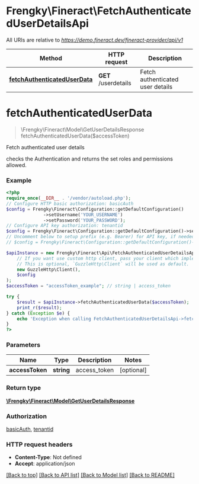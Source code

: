 # Frengky\Fineract\FetchAuthenticatedUserDetailsApi

All URIs are relative to *https://demo.fineract.dev/fineract-provider/api/v1*

Method | HTTP request | Description
------------- | ------------- | -------------
[**fetchAuthenticatedUserData**](FetchAuthenticatedUserDetailsApi.md#fetchauthenticateduserdata) | **GET** /userdetails | Fetch authenticated user details

# **fetchAuthenticatedUserData**
> \Frengky\Fineract\Model\GetUserDetailsResponse fetchAuthenticatedUserData($accessToken)

Fetch authenticated user details

checks the Authentication and returns the set roles and permissions allowed.

### Example
```php
<?php
require_once(__DIR__ . '/vendor/autoload.php');
// Configure HTTP basic authorization: basicAuth
$config = Frengky\Fineract\Configuration::getDefaultConfiguration()
              ->setUsername('YOUR_USERNAME')
              ->setPassword('YOUR_PASSWORD');
// Configure API key authorization: tenantid
$config = Frengky\Fineract\Configuration::getDefaultConfiguration()->setApiKey('fineract-platform-tenantid', 'YOUR_API_KEY');
// Uncomment below to setup prefix (e.g. Bearer) for API key, if needed
// $config = Frengky\Fineract\Configuration::getDefaultConfiguration()->setApiKeyPrefix('fineract-platform-tenantid', 'Bearer');

$apiInstance = new Frengky\Fineract\Api\FetchAuthenticatedUserDetailsApi(
    // If you want use custom http client, pass your client which implements `GuzzleHttp\ClientInterface`.
    // This is optional, `GuzzleHttp\Client` will be used as default.
    new GuzzleHttp\Client(),
    $config
);
$accessToken = "accessToken_example"; // string | access_token

try {
    $result = $apiInstance->fetchAuthenticatedUserData($accessToken);
    print_r($result);
} catch (Exception $e) {
    echo 'Exception when calling FetchAuthenticatedUserDetailsApi->fetchAuthenticatedUserData: ', $e->getMessage(), PHP_EOL;
}
?>
```

### Parameters

Name | Type | Description  | Notes
------------- | ------------- | ------------- | -------------
 **accessToken** | **string**| access_token | [optional]

### Return type

[**\Frengky\Fineract\Model\GetUserDetailsResponse**](../Model/GetUserDetailsResponse.md)

### Authorization

[basicAuth](../../README.md#basicAuth), [tenantid](../../README.md#tenantid)

### HTTP request headers

 - **Content-Type**: Not defined
 - **Accept**: application/json

[[Back to top]](#) [[Back to API list]](../../README.md#documentation-for-api-endpoints) [[Back to Model list]](../../README.md#documentation-for-models) [[Back to README]](../../README.md)

